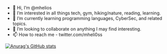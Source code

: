 - 👋 Hi, I’m @mhelios
- 👀 I’m interested in all things tech, gym, hiking/nature, reading, learning.
- 🌱 I’m currently learning programming languages, CyberSec, and related topics.                                                                                           
- 💞️ I’m looking to collaborate on anything I may find interesting.
- 📫 How to reach me - twitter.com/mheli0ss

<!---
mheli0s/mhelios is a ✨ special ✨ repository because its `README.md` (this file) appears on your GitHub profile.
You can click the Preview link to take a look at your changes.
--->
[![Anurag's GitHub stats](https://github-readme-stats.vercel.app/api?username=mheli0s)](https://github.com/anuraghazra/github-readme-stats)
